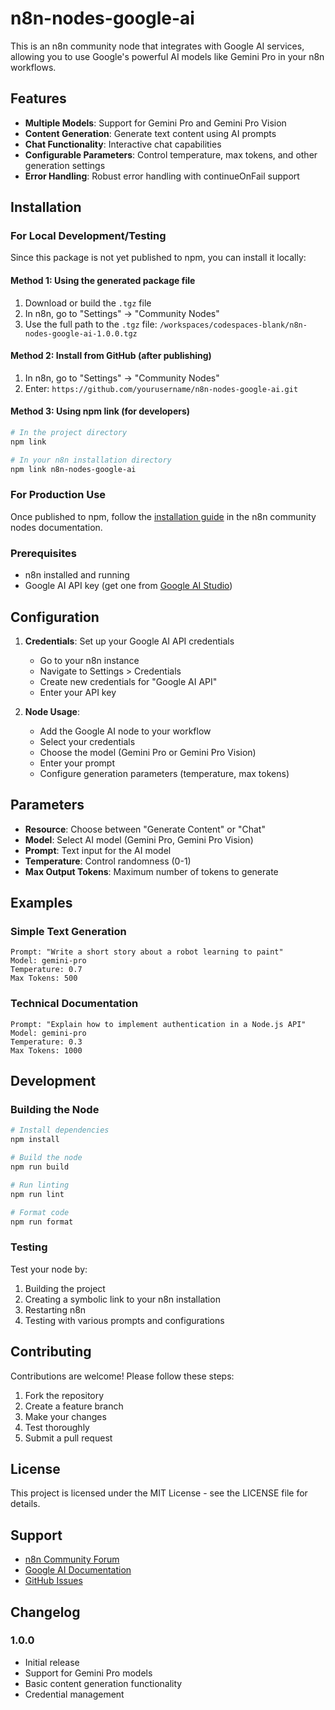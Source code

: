 # n8n-nodes-google-ai

This is an n8n community node that integrates with Google AI services, allowing you to use Google's powerful AI models like Gemini Pro in your n8n workflows.

## Features

- **Multiple Models**: Support for Gemini Pro and Gemini Pro Vision
- **Content Generation**: Generate text content using AI prompts
- **Chat Functionality**: Interactive chat capabilities
- **Configurable Parameters**: Control temperature, max tokens, and other generation settings
- **Error Handling**: Robust error handling with continueOnFail support

## Installation

### For Local Development/Testing

Since this package is not yet published to npm, you can install it locally:

#### Method 1: Using the generated package file
1. Download or build the `.tgz` file
2. In n8n, go to "Settings" → "Community Nodes"
3. Use the full path to the `.tgz` file: `/workspaces/codespaces-blank/n8n-nodes-google-ai-1.0.0.tgz`

#### Method 2: Install from GitHub (after publishing)
1. In n8n, go to "Settings" → "Community Nodes"
2. Enter: `https://github.com/yourusername/n8n-nodes-google-ai.git`

#### Method 3: Using npm link (for developers)
```bash
# In the project directory
npm link

# In your n8n installation directory
npm link n8n-nodes-google-ai
```

### For Production Use

Once published to npm, follow the [installation guide](https://docs.n8n.io/integrations/community-nodes/installation/) in the n8n community nodes documentation.

### Prerequisites

- n8n installed and running
- Google AI API key (get one from [Google AI Studio](https://ai.google.dev/))

## Configuration

1. **Credentials**: Set up your Google AI API credentials
   - Go to your n8n instance
   - Navigate to Settings > Credentials
   - Create new credentials for "Google AI API"
   - Enter your API key

2. **Node Usage**: 
   - Add the Google AI node to your workflow
   - Select your credentials
   - Choose the model (Gemini Pro or Gemini Pro Vision)
   - Enter your prompt
   - Configure generation parameters (temperature, max tokens)

## Parameters

- **Resource**: Choose between "Generate Content" or "Chat"
- **Model**: Select AI model (Gemini Pro, Gemini Pro Vision)
- **Prompt**: Text input for the AI model
- **Temperature**: Control randomness (0-1)
- **Max Output Tokens**: Maximum number of tokens to generate

## Examples

### Simple Text Generation
```
Prompt: "Write a short story about a robot learning to paint"
Model: gemini-pro
Temperature: 0.7
Max Tokens: 500
```

### Technical Documentation
```
Prompt: "Explain how to implement authentication in a Node.js API"
Model: gemini-pro
Temperature: 0.3
Max Tokens: 1000
```

## Development

### Building the Node

```bash
# Install dependencies
npm install

# Build the node
npm run build

# Run linting
npm run lint

# Format code
npm run format
```

### Testing

Test your node by:
1. Building the project
2. Creating a symbolic link to your n8n installation
3. Restarting n8n
4. Testing with various prompts and configurations

## Contributing

Contributions are welcome! Please follow these steps:

1. Fork the repository
2. Create a feature branch
3. Make your changes
4. Test thoroughly
5. Submit a pull request

## License

This project is licensed under the MIT License - see the LICENSE file for details.

## Support

- [n8n Community Forum](https://community.n8n.io/)
- [Google AI Documentation](https://ai.google.dev/)
- [GitHub Issues](https://github.com/yourusername/n8n-nodes-google-ai/issues)

## Changelog

### 1.0.0
- Initial release
- Support for Gemini Pro models
- Basic content generation functionality
- Credential management
